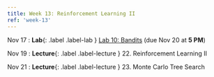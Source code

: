```yaml
---
title: Week 13: Reinforcement Learning II
ref: 'week-13'
---
```


Nov 17
: **Lab**{: .label .label-lab } [Lab 10: Bandits](https://data102.datahub.berkeley.edu/hub/user-redirect/git-pull?repo=https%3A%2F%2Fgithub.com%2Fds-102%2Ffa24-materials&urlpath=lab%2Ftree%2Ffa24-materials%2Flab%2Flab10%2Flab10.ipynb&branch=main) (due Nov 20 at **5 PM**)

Nov 19
: **Lecture**{: .label .label-lecture } 22. Reinforcement Learning II

Nov 21
: **Lecture**{: .label .label-lecture } 23. Monte Carlo Tree Search
